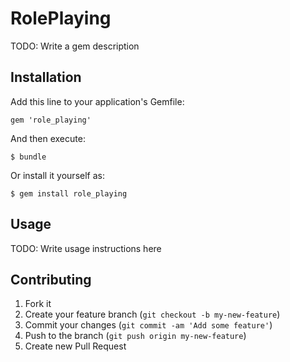 # RolePlaying

TODO: Write a gem description

## Installation

Add this line to your application's Gemfile:

    gem 'role_playing'

And then execute:

    $ bundle

Or install it yourself as:

    $ gem install role_playing

## Usage

TODO: Write usage instructions here

## Contributing

1. Fork it
2. Create your feature branch (`git checkout -b my-new-feature`)
3. Commit your changes (`git commit -am 'Add some feature'`)
4. Push to the branch (`git push origin my-new-feature`)
5. Create new Pull Request
